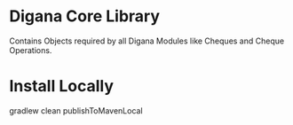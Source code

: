 # Digana Core Library

Contains Objects required by all Digana Modules like Cheques and Cheque Operations.

# Install Locally

gradlew clean publishToMavenLocal
